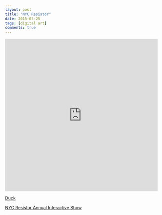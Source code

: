 ```yaml
---
layout: post
title: "NYC Resistor"
date: 2015-05-25
tags: [digital art]
comments: true
---
```

<iframe src="https://player.vimeo.com/video/131780138" width="500" height="500" frameborder="0" webkitallowfullscreen mozallowfullscreen allowfullscreen></iframe> <p><a href="https://vimeo.com/131780138">Duck</a></p>

[NYC Resistor Annual Interactive Show](http://www.nycresistor.com/2015/05/26/a-sneak-peek-at-some-interactive-show-installations)
